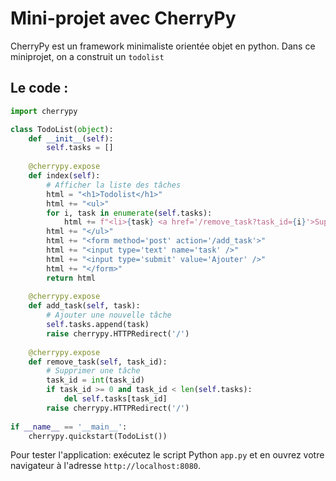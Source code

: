 # Mini-projet avec CherryPy
CherryPy est un framework minimaliste orientée objet en python. Dans ce miniprojet, on a construit un `todolist`
## Le code : 
```python
import cherrypy

class TodoList(object):
    def __init__(self):
        self.tasks = []
    
    @cherrypy.expose
    def index(self):
        # Afficher la liste des tâches
        html = "<h1>Todolist</h1>"
        html += "<ul>"
        for i, task in enumerate(self.tasks):
            html += f"<li>{task} <a href='/remove_task?task_id={i}'>Supprimer</a></li>"
        html += "</ul>"
        html += "<form method='post' action='/add_task'>"
        html += "<input type='text' name='task' />"
        html += "<input type='submit' value='Ajouter' />"
        html += "</form>"
        return html
    
    @cherrypy.expose
    def add_task(self, task):
        # Ajouter une nouvelle tâche
        self.tasks.append(task)
        raise cherrypy.HTTPRedirect('/')
    
    @cherrypy.expose
    def remove_task(self, task_id):
        # Supprimer une tâche
        task_id = int(task_id)
        if task_id >= 0 and task_id < len(self.tasks):
            del self.tasks[task_id]
        raise cherrypy.HTTPRedirect('/')
    
if __name__ == '__main__':
    cherrypy.quickstart(TodoList())
```

Pour tester l'application: 
exécutez le script Python `app.py` et en ouvrez votre navigateur à l'adresse `http://localhost:8080`.
